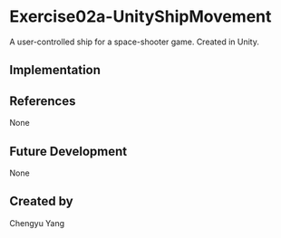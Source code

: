 # Exercise02a-UnityShipMovement


A user-controlled ship for a space-shooter game. Created in Unity.

## Implementation

## References
None

## Future Development
None

## Created by
Chengyu Yang